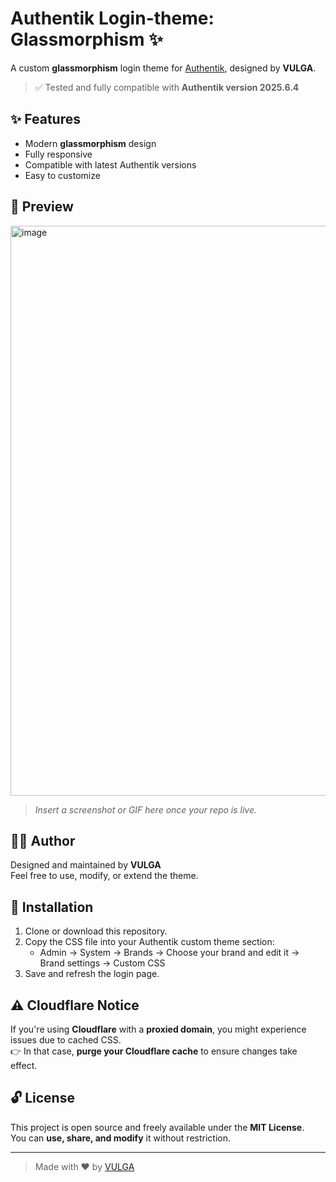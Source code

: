 # Authentik Login-theme: Glassmorphism ✨

A custom **glassmorphism** login theme for [Authentik](https://goauthentik.io/), designed by **VULGA**.

> ✅ Tested and fully compatible with **Authentik version 2025.6.4**

## ✨ Features

- Modern **glassmorphism** design  
- Fully responsive  
- Compatible with latest Authentik versions  
- Easy to customize

## 📸 Preview
<img width="1666" height="912" alt="image" src="https://github.com/user-attachments/assets/2ddba972-9274-4f8d-9950-86518a95286d" />

> _Insert a screenshot or GIF here once your repo is live._

## 🧑‍🎨 Author

Designed and maintained by **VULGA**  
Feel free to use, modify, or extend the theme.

## 🚀 Installation

1. Clone or download this repository.
2. Copy the CSS file into your Authentik custom theme section:
   - Admin → System → Brands → Choose your brand and edit it → Brand settings → Custom CSS
4. Save and refresh the login page.
   
## ⚠️ Cloudflare Notice

If you're using **Cloudflare** with a **proxied domain**, you might experience issues due to cached CSS.  
👉 In that case, **purge your Cloudflare cache** to ensure changes take effect.


## 🔓 License

This project is open source and freely available under the **MIT License**.  
You can **use, share, and modify** it without restriction.

---

> Made with ❤️ by [VULGA](https://github.com/VULGA)
